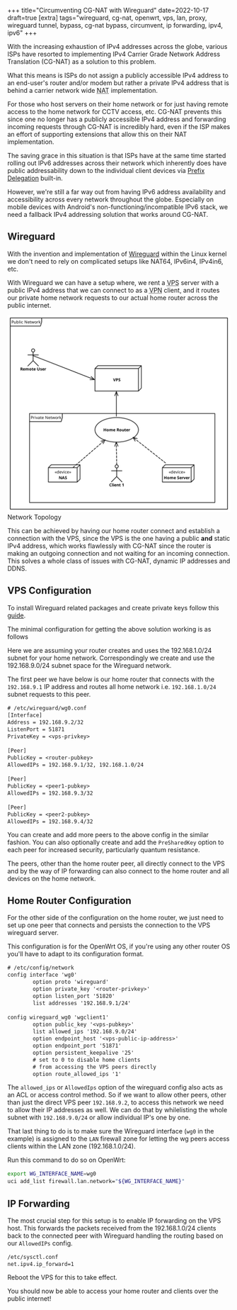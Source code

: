 +++
title="Circumventing CG-NAT with Wireguard"
date=2022-10-17
draft=true
[extra]
tags="wireguard, cg-nat, openwrt, vps, lan, proxy, wireguard tunnel, bypass, cg-nat bypass, circumvent, ip forwarding, ipv4, ipv6"
+++

With the increasing exhaustion of IPv4 addresses across the globe, various
ISPs have resorted to implementing IPv4 Carrier Grade Network Address
Translation (CG-NAT) as a solution to this problem.

What this means is ISPs do not assign a publicly accessible IPv4 address to
an end-user's router and/or modem but rather a private IPv4 address that is behind
a carrier network wide <abbr title="Network Address Translation">NAT</abbr> implementation.

<!-- more -->

For those who host servers on their home network or for just having remote
access to the home network for CCTV access, etc. CG-NAT prevents this since
one no longer has a publicly accessible IPv4 address and forwarding incoming
requests through CG-NAT is incredibly hard, even if the ISP makes an effort
of supporting extensions that allow this on their NAT implementation.

The saving grace in this situation is that ISPs have at the same time started
rolling out IPv6 addresses across their network which inherently does have
public addressability down to the individual client devices via [Prefix
Delegation][1] built-in.

However, we're still a far way out from having IPv6 address availability and
accessibility across every network throughout the globe. Especially on mobile
devices with Android's non-functioning/incompatible IPv6 stack, we need a
fallback IPv4 addressing solution that works around CG-NAT.

## Wireguard

With the invention and implementation of [Wireguard][2] within the Linux kernel we
don't need to rely on complicated setups like NAT64, IPv6in4, IPv4in6, etc.

With Wireguard we can have a setup where, we rent a <abbr title="Virtual Private Server">VPS</abbr>
server with a public IPv4 address that we can connect to as
a <abbr title="Virtual Private Network">VPN</abbr> client,
and it routes our private home network requests to our actual home router
across the public internet.

<img src="wireguard-vps.svg">Network Topology</img>

This can be achieved by having our home router connect and establish a
connection with the VPS, since the VPS is the one having a public **and**
static IPv4 address, which works flawlessly with CG-NAT since the router is making an
outgoing connection and not waiting for an incoming connection. This solves a
whole class of issues with CG-NAT, dynamic IP addresses and DDNS.

## VPS Configuration

To install Wireguard related packages and create private keys follow this
[guide][3].

The minimal configuration for getting the above solution working is as follows

Here we are assuming your router creates and uses the 192.168.1.0/24 subnet for
your home network. Correspondingly we create and use the 192.168.9.0/24 subnet
space for the Wireguard network.

The first peer we have below is our home router that connects with the
`192.168.9.1` IP address and routes all home network i.e. `192.168.1.0/24` subnet requests
to this peer.

```config
# /etc/wireguard/wg0.conf
[Interface]
Address = 192.168.9.2/32
ListenPort = 51871
PrivateKey = <vps-privkey>

[Peer]
PublicKey = <router-pubkey>
AllowedIPs = 192.168.9.1/32, 192.168.1.0/24

[Peer]
PublicKey = <peer1-pubkey>
AllowedIPs = 192.168.9.3/32

[Peer]
PublicKey = <peer2-pubkey>
AllowedIPs = 192.168.9.4/32
```

You can create and add more peers to the above config in the similar fashion.
You can also optionally create and add the `PreSharedKey` option to each peer
for increased security, particularly quantum resistance.

The peers, other than the home router peer, all directly connect to the VPS and
by the way of IP forwarding can also connect to the home router and all devices on
the home network.

## Home Router Configuration

For the other side of the configuration on the home router, we just need to
set up one peer that connects and persists the connection to the VPS wireguard
server.

This configuration is for the OpenWrt OS, if you're using any other router OS
you'll have to adapt to its configuration format.

```config
# /etc/config/network
config interface 'wg0'
        option proto 'wireguard'
        option private_key '<router-privkey>'
        option listen_port '51820'
        list addresses '192.168.9.1/24'

config wireguard_wg0 'wgclient1'
        option public_key '<vps-pubkey>'
        list allowed_ips '192.168.9.0/24'
        option endpoint_host '<vps-public-ip-address>'
        option endpoint_port '51871'
        option persistent_keepalive '25'
        # set to 0 to disable home clients
        # from accessing the VPS peers directly
        option route_allowed_ips '1'
```

The `allowed_ips` or `AllowedIps` option of the wireguard config also acts as
an ACL or access control method. So if we want to allow other peers, other than
just the direct VPS peer `192.168.9.2`, to access this network we need to allow
their IP addresses as well. We can do that by whilelisting the whole subnet
with `192.168.9.0/24` or allow individual IP's one by one.

That last thing to do is to make sure the Wireguard interface (`wg0` in the example)
is assigned to the `LAN` firewall zone for letting the wg peers access clients
within the LAN zone (192.168.1.0/24).

Run this command to do so on OpenWrt:
```bash
export WG_INTERFACE_NAME=wg0
uci add_list firewall.lan.network="${WG_INTERFACE_NAME}"
```

## IP Forwarding

The most crucial step for this setup is to enable IP forwarding on the VPS
host. This forwards the packets received from the 192.168.1.0/24
clients back to the connected peer with Wireguard handling the routing
based on our `AllowedIPs` config.

```
/etc/sysctl.conf
net.ipv4.ip_forward=1
```

Reboot the VPS for this to take effect.

You should now be able to access your home router and clients over the public internet!


[1]: https://en.wikipedia.org/wiki/Prefix_delegation
[2]: https://www.wireguard.com/
[3]: https://wiki.archlinux.org/title/WireGuard
